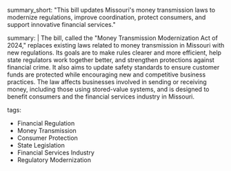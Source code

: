 summary_short: "This bill updates Missouri's money transmission laws to modernize regulations, improve coordination, protect consumers, and support innovative financial services."

summary: |
  The bill, called the "Money Transmission Modernization Act of 2024," replaces existing laws related to money transmission in Missouri with new regulations. Its goals are to make rules clearer and more efficient, help state regulators work together better, and strengthen protections against financial crime. It also aims to update safety standards to ensure customer funds are protected while encouraging new and competitive business practices. The law affects businesses involved in sending or receiving money, including those using stored-value systems, and is designed to benefit consumers and the financial services industry in Missouri.

tags:
  - Financial Regulation
  - Money Transmission
  - Consumer Protection
  - State Legislation
  - Financial Services Industry
  - Regulatory Modernization
